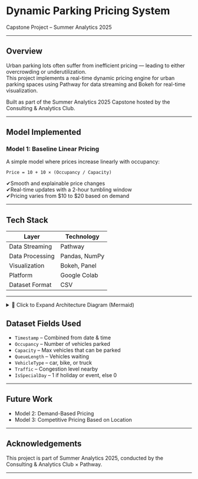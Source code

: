 # Dynamic Parking Pricing System  
Capstone Project – Summer Analytics 2025

---

##  Overview

Urban parking lots often suffer from inefficient pricing — leading to either overcrowding or underutilization.  
This project implements a real-time dynamic pricing engine for urban parking spaces using Pathway for data streaming and Bokeh for real-time visualization.

Built as part of the Summer Analytics 2025 Capstone hosted by the Consulting & Analytics Club.

---

## Model Implemented

### Model 1: Baseline Linear Pricing

A simple model where prices increase linearly with occupancy:

```
Price = 10 + 10 × (Occupancy / Capacity)
```

✔Smooth and explainable price changes  
✔Real-time updates with a 2-hour tumbling window  
✔Pricing varies from $10 to $20 based on demand

---

## Tech Stack

| Layer             | Technology         |
|------------------|--------------------|
| Data Streaming    | Pathway            |
| Data Processing   | Pandas, NumPy      |
| Visualization     | Bokeh, Panel       |
| Platform          | Google Colab       |
| Dataset Format    | CSV                |

---

<details>
<summary>📐 Click to Expand Architecture Diagram (Mermaid)</summary>

```mermaid
graph TD
  A[CSV Dataset] --> B[Replay Stream via Pathway]
  B --> C[Windowing (2-Hour Tumbling)]
  C --> D[Model 1: Linear Pricing Logic]
  D --> E[Real-Time Output Table]
  E --> F[Bokeh Visualization Panel]
```

</details>

## Dataset Fields Used

- `Timestamp` – Combined from date & time  
- `Occupancy` – Number of vehicles parked  
- `Capacity` – Max vehicles that can be parked  
- `QueueLength` – Vehicles waiting  
- `VehicleType` – car, bike, or truck  
- `Traffic` – Congestion level nearby  
- `IsSpecialDay` – 1 if holiday or event, else 0  

---

## Future Work

- Model 2: Demand-Based Pricing
- Model 3: Competitive Pricing Based on Location

---

## Acknowledgements

This project is part of Summer Analytics 2025, conducted by the  
Consulting & Analytics Club × Pathway.

---
